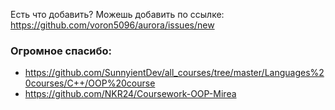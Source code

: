 Есть что добавить? Можешь добавить по ссылке: https://github.com/voron5096/aurora/issues/new

### Огромное спасибо:
- https://github.com/SunnyientDev/all_courses/tree/master/Languages%20courses/C++/OOP%20course
- https://github.com/NKR24/Coursework-OOP-Mirea
